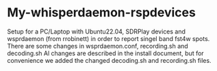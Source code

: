 # My-whisperdaemon-rspdevices
Setup for a PC/Laptop with Ubuntu22.04, SDRPlay devices and wsprdaemon (from rrobinett) in order to report singel band fst4w spots.
There are some changes in wsprdaemon.conf, recording.sh and decoding.sh
Al changes are described in the install document, but for convenience we added the changed decoding.sh and recording.sh files.
